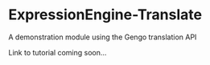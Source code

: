 # ExpressionEngine-Translate
A demonstration module using the Gengo translation API

Link to tutorial coming soon...
